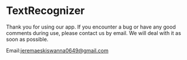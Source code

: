 # TextRecognizer

Thank you for using our app. If you encounter a bug or have any good comments during use, please contact us by email. 
We will deal with it as soon as possible.

Email:jeremaeskiswanna0649@gmail.com
